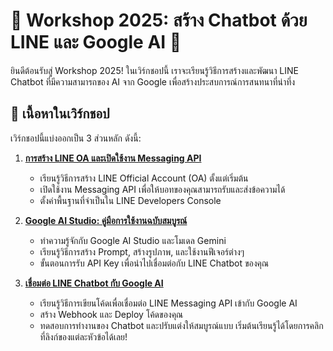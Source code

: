 # 🚀 Workshop 2025: สร้าง Chatbot ด้วย LINE และ Google AI 🤖

ยินดีต้อนรับสู่ Workshop 2025! ในเวิร์กชอปนี้ เราจะเรียนรู้วิธีการสร้างและพัฒนา LINE Chatbot ที่มีความสามารถของ AI จาก Google เพื่อสร้างประสบการณ์การสนทนาที่น่าทึ่ง

## 📖 เนื้อหาในเวิร์กชอป

เวิร์กชอปนี้แบ่งออกเป็น 3 ส่วนหลัก ดังนี้:

1.  **[การสร้าง LINE OA และเปิดใช้งาน Messaging API](./1_create-line-chatbot/README.md)**
    *   เรียนรู้วิธีการสร้าง LINE Official Account (OA) ตั้งแต่เริ่มต้น
    *   เปิดใช้งาน Messaging API เพื่อให้บอทของคุณสามารถรับและส่งข้อความได้
    *   ตั้งค่าพื้นฐานที่จำเป็นใน LINE Developers Console

2.  **[Google AI Studio: คู่มือการใช้งานฉบับสมบูรณ์](./2_google_ai_studio/readme.md)**
    *   ทำความรู้จักกับ Google AI Studio และโมเดล Gemini
    *   เรียนรู้วิธีการสร้าง Prompt, สร้างรูปภาพ, และใช้งานฟีเจอร์ต่างๆ
    *   ขั้นตอนการรับ API Key เพื่อนำไปเชื่อมต่อกับ LINE Chatbot ของคุณ

3.  **[เชื่อมต่อ LINE Chatbot กับ Google AI](./3_connect_line_with_google_ai/readme.md)**
    *   เรียนรู้วิธีการเขียนโค้ดเพื่อเชื่อมต่อ LINE Messaging API เข้ากับ Google AI
    *   สร้าง Webhook และ Deploy โค้ดของคุณ
    *   ทดสอบการทำงานของ Chatbot และปรับแต่งให้สมบูรณ์แบบ
เริ่มต้นเรียนรู้ได้โดยการคลิกที่ลิงก์ของแต่ละหัวข้อได้เลย!
